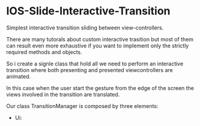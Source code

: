 # IOS-Slide-Interactive-Transition
Simplest interactive transition sliding between view-controllers.

There are many tutorals about custom interactive trasition but most of them can result even more exhaustive if you want to implement only the strictly required methods and objects.

So i create a signle class that hold all we need to perform an interactive transition where both presenting and presented viewcontrollers are animated. 

In this case when the user start the gesture from the edge of the screen the views involved in the transition are translated.

Our class TransitionManager is composed by three elements:

- Ui: 
